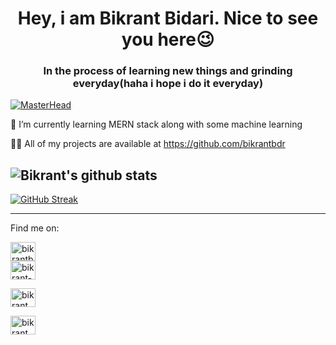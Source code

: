 <h1 align="center">Hey, i am Bikrant Bidari. Nice to see you here😉</h1>
<h3 align="center">In the process of learning new things and grinding everyday(haha i hope i do it everyday)</h3>

[![MasterHead](https://res.cloudinary.com/practicaldev/image/fetch/s--WPQ75f2s--/c_imagga_scale,f_auto,fl_progressive,h_420,q_auto,w_1000/https://dev-to-uploads.s3.amazonaws.com/uploads/articles/epv55hgtsfi8csprpj9u.jpg)](https://github.com/bikrantbdr)

🌱 I’m currently learning MERN stack along with some machine learning

👨‍💻 All of my projects are available at https://github.com/bikrantbdr


![Bikrant's github stats](https://github-readme-stats.vercel.app/api?username=bikrantbdr&show_icons=true&theme=radical)
----------------------

[![GitHub Streak](https://streak-stats.demolab.com?user=bikrantbdr&theme=radical&hide_border=true)](https://git.io/streak-stats)

-------------

Find me on:
<div >
<a href="https://twitter.com/bidari_bikrant" target="blank"><img src="https://upload.wikimedia.org/wikipedia/commons/thumb/4/4f/Twitter-logo.svg/1200px-Twitter-logo.svg.png" alt="bikrantbidari" height="30" width="40" /></a>
<br>
<a href="https://www.linkedin.com/in/bikrant-bidari-2276391b4/" target="blank"><img src="https://upload.wikimedia.org/wikipedia/commons/thumb/8/81/LinkedIn_icon.svg/2048px-LinkedIn_icon.svg.png" alt="bikrant-bidari-2276391b4" height="30" width="40" /></a>

<a href="https://www.facebook.com/bikrant.bidari" target="blank"><img align="center" src="https://upload.wikimedia.org/wikipedia/commons/thumb/b/b8/2021_Facebook_icon.svg/2048px-2021_Facebook_icon.svg.png" alt="bikrant.bidari" height="30" width="40" /></a>

<a href="https://www.instagram.com/bikrant_bidari/" target="blank"><img align="center" src="https://upload.wikimedia.org/wikipedia/commons/thumb/9/95/Instagram_logo_2022.svg/1200px-Instagram_logo_2022.svg.png" alt="bikrant_bidari" height="30" width="40" /></a>
</div>
